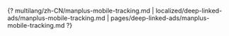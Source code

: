 {? multilang/zh-CN/manplus-mobile-tracking.md | localized/deep-linked-ads/manplus-mobile-tracking.md | pages/deep-linked-ads/manplus-mobile-tracking.md ?}

